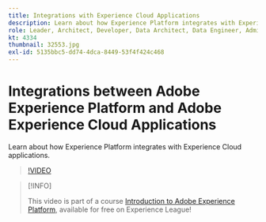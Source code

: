```yaml
---
title: Integrations with Experience Cloud Applications
description: Learn about how Experience Platform integrates with Experience Cloud applications.
role: Leader, Architect, Developer, Data Architect, Data Engineer, Admin, User
kt: 4334
thumbnail: 32553.jpg
exl-id: 5135bbc5-dd74-4dca-8449-53f4f424c468
---
```

# Integrations between Adobe Experience Platform and Adobe Experience Cloud Applications

Learn about how Experience Platform integrates with Experience Cloud applications.

>[!VIDEO](https://video.tv.adobe.com/v/32553?quality=12&learn=on)

>[!INFO]
>
> This video is part of a course [Introduction to Adobe Experience Platform](https://experienceleague.adobe.com/?recommended=ExperiencePlatform-U-1-2020.1), available for free on Experience League!



